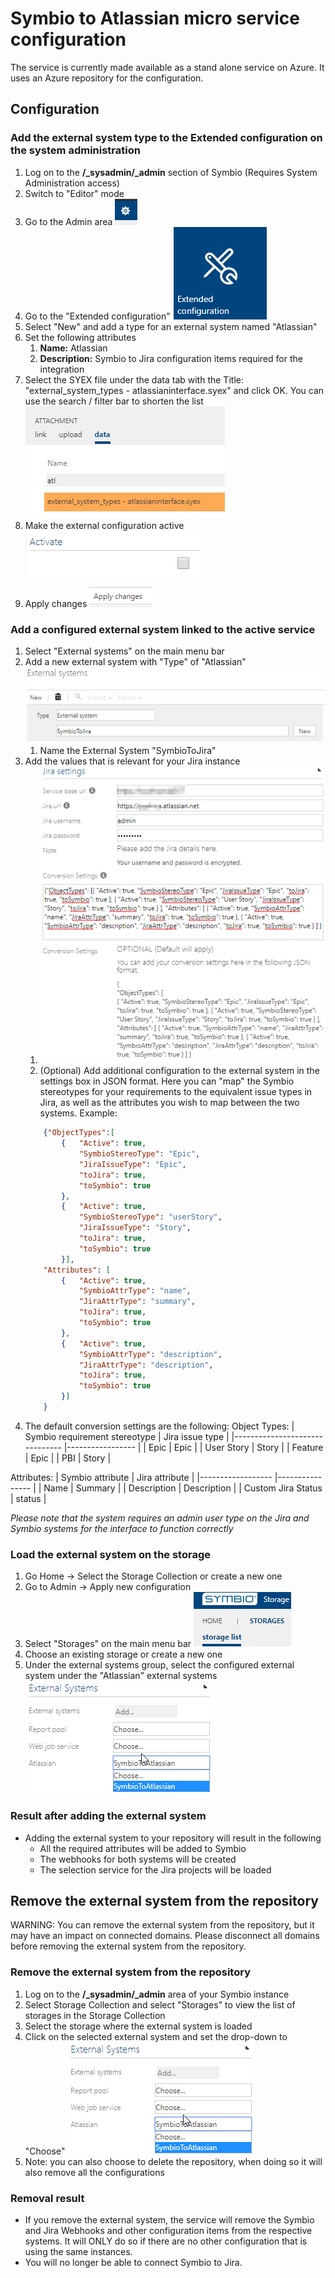 # Symbio to Atlassian micro service configuration

The service is currently made available as a stand alone service on Azure. It uses an Azure repository for the configuration.

## Configuration
### Add the external system type to the Extended configuration on the system administration
1. Log on to the **/_sysadmin/_admin** section of Symbio (Requires System Administration access)
1. Switch to "Editor" mode
1. Go to the Admin area ![admin](media/admin.png)
1. Go to the "Extended configuration" ![extended configuration](media/extendedcfg.png)
1. Select "New" and add a type for an external system named "Atlassian"
1. Set the following attributes
   1. **Name:** Atlassian
   1. **Description:** Symbio to Jira configuration items required for the integration
1. Select the SYEX file under the data tab with the Title: "external_system_types - atlassianinterface.syex" and click OK. You can use the search / filter bar to shorten the list ![Select Add](media/addsyexdata.png)
1. Make the external configuration active ![activate](media/addsyex3.png)
1. Apply changes ![activate](media/apply.png)

### Add a configured external system linked to the active service
1. Select "External systems" on the main menu bar
1. Add a new external system with "Type" of "Atlassian" ![activate](media/extSysConfig1.png)
   1. Name the External System "SymbioToJira"
1. Add the values that is relevant for your Jira instance
   1. ![activate](media/extSysConfig2.png)
   1. (Optional) Add additional configuration to the external system in the settings box in JSON format. Here you can "map" the Symbio stereotypes for your requirements to the equivalent issue types in Jira, as well as the attributes you wish to map between the two systems. Example:
    ```json
        {"ObjectTypes":[
            {   "Active": true,
                "SymbioStereoType": "Epic",
                "JiraIssueType": "Epic",
                "toJira": true,
                "toSymbio": true
            },
            {   "Active": true,
                "SymbioStereoType": "userStory",
                "JiraIssueType": "Story",
                "toJira": true,
                "toSymbio": true
            }],
        "Attributes": [
            {   "Active": true,
                "SymbioAttrType": "name",
                "JiraAttrType": "summary",
                "toJira": true,
                "toSymbio": true
            },
            {   "Active": true,
                "SymbioAttrType": "description",
                "JiraAttrType": "description",
                "toJira": true,
                "toSymbio": true
            }]
        }
    ```
1. The default conversion settings are the following:
Object Types:
| Symbio requirement stereotype 	| Jira issue type 	|
|-------------------------------	|-----------------	|
| Epic                          	| Epic            	|
| User Story                    	| Story           	|
| Feature                       	| Epic            	|
| PBI                           	| Story           	|

Attributes:
| Symbio attribute 	    | Jira attribute 	|
|------------------	    |----------------	|
| Name                  | Summary           |
| Description           | Description       |
| Custom Jira Status    | status            |

   *Please note that the system requires an admin user type on the Jira and Symbio systems for the interface to function correctly*

### Load the external system on the storage
1. Go Home -> Select the Storage Collection or create a new one
1. Go to Admin -> Apply new configuration
1. Select "Storages" on the main menu bar ![choose storage](media/storages.png)
1. Choose an existing storage or create a new one
1. Under the external systems group, select the configured external system under the "Atlassian" external systems ![choose external system](media/ExtSys_Choose.png)

### Result after adding the external system
- Adding the external system to your repository will result in the following
    - All the required attributes will be added to Symbio
    - The webhooks for both systems will be created
    - The selection service for the Jira projects will be loaded

## Remove the external system from the repository

WARNING: You can remove the external system from the repository, but it may have an impact on connected domains. Please disconnect all domains before removing the external system from the repository.

### Remove the external system from the repository

1. Log on to the **/_sysadmin/_admin** area of your Symbio instance
1. Select Storage Collection and select "Storages" to view the list of storages in the Storage Collection
1. Select the storage where the external system is loaded
1. Click on the selected external system and set the drop-down to "Choose" ![choose external system](media/ExtSys_Choose.png)
1. Note: you can also choose to delete the repository, when doing so it will also remove all the configurations

### Removal result

- If you remove the external system, the service will remove the Symbio and Jira Webhooks and other configuration items from the respective systems. It will ONLY do so if there are no other configuration that is using the same instances.
- You will no longer be able to connect Symbio to Jira.
